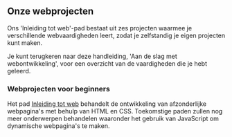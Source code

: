 ## Onze webprojecten

Ons 'Inleiding tot web'-pad bestaat uit zes projecten waarmee je verschillende webvaardigheden leert, zodat je zelfstandig je eigen projecten kunt maken.

Je kunt terugkeren naar deze handleiding, 'Aan de slag met webontwikkeling', voor een overzicht van de vaardigheden die je hebt geleerd.

### Webprojecten voor beginners

Het pad [Inleiding tot web](https://projects.raspberrypi.org/en/pathways/web-intro) behandelt de ontwikkeling van afzonderlijke webpagina's met behulp van HTML en CSS. Toekomstige paden zullen nog meer onderwerpen behandelen waaronder het gebruik van JavaScript om dynamische webpagina's te maken.
